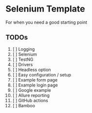 # Selenium Template

For when you need a good starting point

## TODOs

1. [ ] Logging
2. [ ] Selenium
3. [ ] TestNG
4. [ ] Drivers
5. [ ] Headless option
6. [ ] Easy configuration / setup
7. [ ] Example form page
8. [ ] Example login page
9. [ ] Google example
10. [ ] Allure reporting
11. [ ] GitHub actions
12. [ ] Bamboo